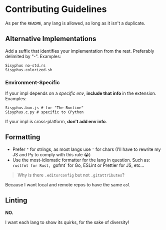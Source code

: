 # Contributing Guidelines
As per the `README`, any lang is allowed, so long as it isn't a duplicate.

## Alternative Implementations
Add a suffix that identifies your implementation from the rest. Preferably delimited by "-". Examples:
```
Sisyphus no-std.rs
Sisyphus-colorized.sh
```

### Environment-Specific
If your impl depends on a _specific env_, **include that info** in the extension. Examples:
```
Sisyphus.bun.js # for "The Buntime"
Sisyphus.c.py # specific to CPython
```

If your impl is cross-platform, **don't add env info**.

## Formatting
- Prefer `"` for strings, as most langs use `'` for chars (I'll have to rewrite my JS and Py to comply with this rule 😭)
- Use the most-idiomatic formatter for the lang in question. Such as: `rustfmt for Rust, `gofmt` for Go, ESLint or Prettier for JS, etc...

> Why is there `.editorconfig` but not `.gitattributes`?

Because I want local and remote repos to have the same `eol`

## Linting
**NO.**

I want each lang to show its quirks, for the sake of diversity!
